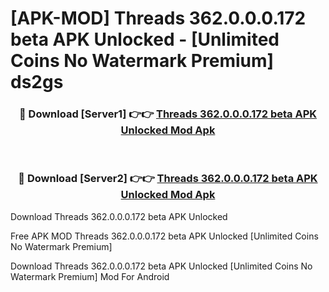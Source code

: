 # [APK-MOD] Threads 362.0.0.0.172 beta APK Unlocked - [Unlimited Coins No Watermark Premium] ds2gs



<div align="center">
<h3>🔴 Download [Server1] 👉👉 <a href="https://momento.my/?title=Threads_362.0.0.0.172_beta_APK_Unlocked">Threads 362.0.0.0.172 beta APK Unlocked Mod Apk</a></h3><br>

<h3>🔴 Download [Server2] 👉👉 <a href="https://momento.my/?title=Threads_362.0.0.0.172_beta_APK_Unlocked">Threads 362.0.0.0.172 beta APK Unlocked Mod Apk</a></h3>
</div>



Download Threads 362.0.0.0.172 beta APK Unlocked 

Free APK MOD Threads 362.0.0.0.172 beta APK Unlocked [Unlimited Coins No Watermark Premium]

Download Threads 362.0.0.0.172 beta APK Unlocked [Unlimited Coins No Watermark Premium] Mod For Android
